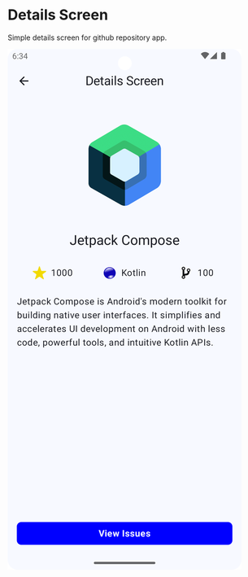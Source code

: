# Details Screen
Simple details screen for github repository app.

![Details Screen screenshot](image.png)

